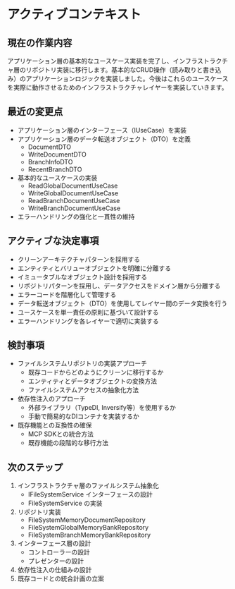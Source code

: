 # アクティブコンテキスト

## 現在の作業内容

アプリケーション層の基本的なユースケース実装を完了し、インフラストラクチャ層のリポジトリ実装に移行します。基本的なCRUD操作（読み取りと書き込み）のアプリケーションロジックを実装しました。今後はこれらのユースケースを実際に動作させるためのインフラストラクチャレイヤーを実装していきます。

## 最近の変更点

- アプリケーション層のインターフェース（IUseCase）を実装
- アプリケーション層のデータ転送オブジェクト（DTO）を定義
  - DocumentDTO
  - WriteDocumentDTO
  - BranchInfoDTO
  - RecentBranchDTO
- 基本的なユースケースの実装
  - ReadGlobalDocumentUseCase
  - WriteGlobalDocumentUseCase
  - ReadBranchDocumentUseCase
  - WriteBranchDocumentUseCase
- エラーハンドリングの強化と一貫性の維持

## アクティブな決定事項

- クリーンアーキテクチャパターンを採用する
- エンティティとバリューオブジェクトを明確に分離する
- イミュータブルなオブジェクト設計を採用する
- リポジトリパターンを採用し、データアクセスをドメイン層から分離する
- エラーコードを階層化して管理する
- データ転送オブジェクト（DTO）を使用してレイヤー間のデータ変換を行う
- ユースケースを単一責任の原則に基づいて設計する
- エラーハンドリングを各レイヤーで適切に実装する

## 検討事項

- ファイルシステムリポジトリの実装アプローチ
  - 既存コードからどのようにクリーンに移行するか
  - エンティティとデータオブジェクトの変換方法
  - ファイルシステムアクセスの抽象化方法
- 依存性注入のアプローチ
  - 外部ライブラリ（TypeDI, Inversify等）を使用するか
  - 手動で簡易的なDIコンテナを実装するか
- 既存機能との互換性の確保
  - MCP SDKとの統合方法
  - 既存機能の段階的な移行方法

## 次のステップ

1. インフラストラクチャ層のファイルシステム抽象化
   - IFileSystemService インターフェースの設計
   - FileSystemService の実装
2. リポジトリ実装
   - FileSystemMemoryDocumentRepository
   - FileSystemGlobalMemoryBankRepository
   - FileSystemBranchMemoryBankRepository
3. インターフェース層の設計
   - コントローラーの設計
   - プレゼンターの設計
4. 依存性注入の仕組みの設計
5. 既存コードとの統合計画の立案
